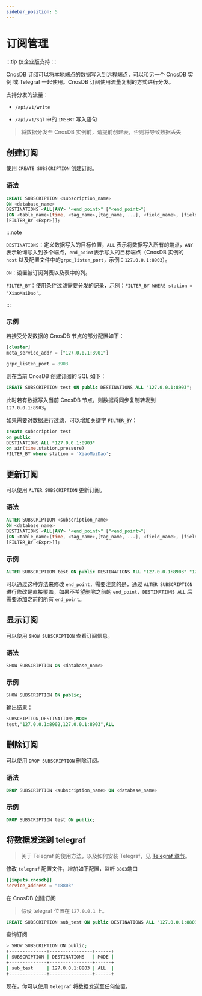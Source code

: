 ```yaml
---
sidebar_position: 5
---
```


# 订阅管理

:::tip
仅企业版支持
:::

CnosDB 订阅可以将本地端点的数据写入到远程端点，可以和另一个 CnosDB 实例 或 Telegraf 一起使用。CnosDB 订阅使用流量复制的方式进行分发。

支持分发的流量：

- `/api/v1/write`

- `/api/v1/sql` 中的 `INSERT` 写入语句

> 将数据分发至 CnosDB 实例前，请提前创建表，否则将导致数据丢失

## 创建订阅

使用 `CREATE SUBSCRIPTION` 创建订阅。

### 语法

```sql
CREATE SUBSCRIPTION <subscription_name> 
ON <database_name> 
DESTINATIONS <ALL|ANY> "<end_point>" ["<end_point>"]
[ON <table_name>(time, <tag_name>,[tag_name, ...], <field_name>, [field_name, ..]) 
[FILTER_BY <Expr>]];
```

:::note

`DESTINATIONS`：定义数据写入的目标位置，`ALL` 表示将数据写入所有的端点，`ANY` 表示轮询写入到多个端点，`end_point`表示写入的目标端点（CnosDB 实例的 `host` 以及配置文件中的`grpc_listen_port`，示例：`127.0.0.1:8903`）。

`ON`：设置被订阅列表以及表中的列。

`FILTER_BY`：使用条件过滤需要分发的记录，示例：`FILTER_BY WHERE station = 'XiaoMaiDao'`。

:::

### 示例

若接受分发数据的 CnosDB 节点的部分配置如下：

```sql
[cluster]
meta_service_addr = ["127.0.0.1:8901"]

grpc_listen_port = 8903
```

则在当前 CnosDB 创建订阅的 SQL 如下：

```sql
CREATE SUBSCRIPTION test ON public DESTINATIONS ALL "127.0.0.1:8903";
```

此时若有数据写入当前 CnosDB 节点，则数据将同步复制转发到`127.0.0.1:8903`。

如果需要对数据进行过滤，可以增加关键字 `FILTER_BY`：

```sql
create subscription test 
on public
DESTINATIONS ALL "127.0.0.1:8903"
on air(time,station,pressure) 
FILTER_BY where station = 'XiaoMaiDao';
```

## 更新订阅

可以使用 `ALTER SUBSCRIPTION` 更新订阅。

### 语法

```sql
ALTER SUBSCRIPTION <subscription_name> 
ON <database_name> 
DESTINATIONS <ALL|ANY> "<end_point>" ["<end_point>"]
[ON <table_name>(time, <tag_name>,[tag_name, ...], <field_name>, [field_name, ..]) 
[FILTER_BY <Expr>]];
```

### 示例

```sql
ALTER SUBSCRIPTION test ON public DESTINATIONS ALL "127.0.0.1:8903" "127.0.0.1:8913";
```

可以通过这种方法来修改 `end_point`，需要注意的是，通过 `ALTER SUBSCRIPTION` 进行修改是直接覆盖，如果不希望删除之前的 `end_point`，`DESTINATIONS ALL` 后需要添加之前的所有 `end_point`。

## 显示订阅

可以使用 `SHOW SUBSCRIPTION` 查看订阅信息。

### 语法

```sql
SHOW SUBSCRIPTION ON <database_name>
```

### 示例

```sql
SHOW SUBSCRIPTION ON public;
```

输出结果：

```sql
SUBSCRIPTION,DESTINATIONS,MODE
test,"127.0.0.1:8902,127.0.0.1:8903",ALL
```

## 删除订阅

可以使用 `DROP SUBSCRIPTION` 删除订阅。

### 语法

```sql
DROP SUBSCRIPTION <subscription_name> ON <database_name>
```

### 示例

```sql
DROP SUBSCRIPTION test ON public;
```

## 将数据发送到 telegraf

> 关于 Telegraf 的使用方法，以及如何安装 Telegraf，见 [Telegraf 章节](/eco-integration/index/telegraf#cnos-telegraf)。

修改 `telegraf` 配置文件，增加如下配置，监听 `8803`端口

```toml
[[inputs.cnosdb]]
service_address = ":8803"
```

在 CnosDB 创建订阅

> 假设 telegraf 位置在 `127.0.0.1` 上。

```sql
CREATE SUBSCRIPTION sub_test ON public DESTINATIONS ALL "127.0.0.1:8803";
```

查询订阅

```sh
> SHOW SUBSCRIPTION ON public;
+--------------+----------------+------+
| SUBSCRIPTION | DESTINATIONS   | MODE |
+--------------+----------------+------+
| sub_test     | 127.0.0.1:8803 | ALL  |
+--------------+----------------+------+
```

现在，你可以使用 `telegraf` 将数据发送至任何位置。
